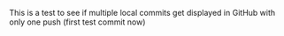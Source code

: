 This is a test to see if multiple local commits get displayed in GitHub with only one push (first test commit now)
